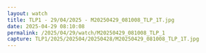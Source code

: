```yaml
---
layout: watch
title: TLP1 - 29/04/2025 - M20250429_081008_TLP_1T.jpg
date: 2025-04-29 08:10:08
permalink: /2025/04/29/watch/M20250429_081008_TLP_1
capture: TLP1/2025/202504/20250428/M20250429_081008_TLP_1T.jpg
---
```

